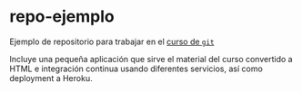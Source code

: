 repo-ejemplo
============

Ejemplo de repositorio para trabajar en el
[curso de `git`](http://cevug.ugr.es/git)

Incluye una pequeña aplicación que sirve el material del curso
convertido a HTML e integración continua usando diferentes servicios,
así como deployment a Heroku.
